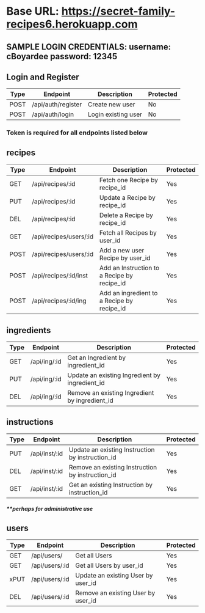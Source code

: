 # Base URL: https://secret-family-recipes6.herokuapp.com
## SAMPLE LOGIN CREDENTIALS: username: cBoyardee password: 12345
## Login and Register
| Type  | Endpoint           | Description         | Protected |
| ----- | ------------------ | ------------------- | --------- |
| POST | /api/auth/register | Create new user     | No        |
| POST  | /api/auth/login    | Login existing user | No        |
### Token is required for all endpoints listed below
## recipes
| Type  | Endpoint               | Description                                 | Protected |
| ----- | ---------------------- | ------------------------------------------- | --------- |
| GET   | /api/recipes/:id       | Fetch one Recipe by recipe_id               | Yes       |
| PUT   | /api/recipes/:id       | Update a Recipe by recipe_id                | Yes       |
| DEL   | /api/recipes/:id       | Delete a Recipe by recipe_id                | Yes       |
| GET   | /api/recipes/users/:id | Fetch all Recipes by user_id                | Yes       |
| POST | /api/recipes/users/:id | Add a new user Recipe by user_id            | Yes       |
| POST | /api/recipes/:id/inst  | Add an Instruction to a Recipe by recipe_id | Yes       |
| POST | /api/recipes/:id/ing   | Add an ingredient to a Recipe by recipe_id  | Yes       |
## ingredients
| Type | Endpoint     | Description                                    | Protected |
| ---- | ------------ | ---------------------------------------------- | --------- |
| GET  | /api/ing/:id | Get an Ingredient by ingredient_id             | Yes       |
| PUT  | /api/ing/:id | Update an existing Ingredient by ingredient_id | Yes       |
| DEL  | /api/ing/:id | Remove an existing Ingredient by ingredient_id | Yes       |
## instructions
| Type | Endpoint      | Description                                      | Protected |
| ---- | ------------- | ------------------------------------------------ | --------- |
| PUT  | /api/inst/:id | Update an existing Instruction by instruction_id | Yes       |
| DEL  | /api/inst/:id | Remove an existing Instruction by instruction_id | Yes       |
| GET  | /api/inst/:id | Get an existing Instruction by instruction_id    | Yes       |
##### \*\*perhaps for administrative use
## users
| Type | Endpoint            | Description                        | Protected |
| ---- | ------------------- | ---------------------------------- | --------- |
| GET  | /api/users/         | Get all Users                      | Yes       |
| GET  | /api/users/:id      | Get all Users by user_id           | Yes       |
| xPUT | /api/users/:id      | Update an existing User by user_id | Yes       |
| DEL  | /api/users/:id      | Remove an existing User by user_id | Yes       |
